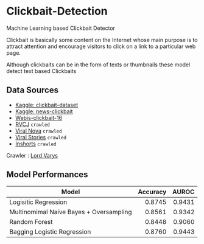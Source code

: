 # Clickbait-Detection

Machine Learning based Clickbait Detector

Clickbait is basically some content on the Internet whose main purpose is to attract attention and encourage visitors to click on a link to a particular web page.

Although clickbaits can be in the form of texts or thumbnails these model detect text based Clickbaits

## Data Sources

* [Kaggle: clickbait-dataset](https://www.kaggle.com/amananandrai/clickbait-dataset)
* [Kaggle: news-clickbait](https://www.kaggle.com/micdsouz/news-clickbait)
* [Webis-clickbait-16](https://webis.de/data/webis-clickbait-16.html)
* [RVCJ](https://www.rvcj.com/) `crawled`
* [Viral Nova](https://viralnova.com/) `crawled`
* [Viral Stories](http://viralstories.in/) `crawled`
* [Inshorts](https://inshorts.com/en/read) `crawled`

Crawler : [Lord Varys](https://github.com/Ritvik19/Lord-Varys)

## Model Performances

Model | Accuracy | AUROC
---|---:|---:
Logisitic Regression | 0.8745  | 0.9431
Multinomimal Naive Bayes + Oversampling | 0.8561 | 0.9342
Random Forest | 0.8448 | 0.9060
Bagging Logistic Regression | 0.8760  | 0.9443 
